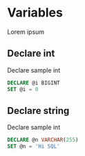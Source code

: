 # Variables

Lorem ipsum

## Declare int
Declare sample int
```sql
DECLARE @i BIGINT
SET @i = 0
```

## Declare string
Declare sample int
```sql
DECLARE @n VARCHAR(255)
SET @n = 'Hi SQL'
```
